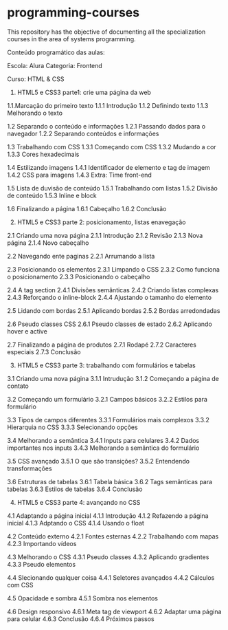 # programming-courses
This repository has the objective of documenting all the specialization courses in the area of systems programming.

Conteúdo programático das aulas:

Escola: Alura
Categoria: Frontend

Curso: HTML & CSS

1. HTML5 e CSS3 parte1: crie uma página da web

1.1.Marcação do primeiro texto
1.1.1 Introdução
1.1.2 Definindo texto
1.1.3 Melhorando o texto

1.2 Separando o conteúdo e informações
1.2.1 Passando dados para o navegador
1.2.2 Separando conteúdos e informações

1.3 Trabalhando com CSS
1.3.1 Começando com CSS
1.3.2 Mudando a cor
1.3.3 Cores hexadecimais

1.4 Estilizando imagens
1.4.1 Identificador de elemento e tag de imagem
1.4.2 CSS para imagens
1.4.3 Extra: Time front-end

1.5 Lista de duvisão de conteúdo
1.5.1 Trabalhando com listas
1.5.2 Divisão de conteúdo
1.5.3 Inline e block

1.6 Finalizando a página
1.6.1 Cabeçalho
1.6.2 Conclusão

2. HTML5 e CSS3 parte 2: posicionamento, listas enavegação

2.1 Criando uma nova página
2.1.1 Introdução
2.1.2 Revisão
2.1.3 Nova página
2.1.4 Novo cabeçalho

2.2 Navegando ente paginas
2.2.1 Arrumando a lista

2.3 Posicionando os elementos
2.3.1 Limpando o CSS
2.3.2 Como funciona o posicionamento
2.3.3 Posicionando o cabeçalho

2.4 A tag section
2.4.1 Divisões semânticas
2.4.2 Criando listas complexas
2.4.3 Reforçando o inline-block
2.4.4 Ajustando o tamanho do elemento

2.5 Lidando com bordas
2.5.1 Aplicando bordas
2.5.2 Bordas arredondadas

2.6 Pseudo classes CSS
2.6.1 Pseudo classes de estado
2.6.2 Aplicando hover e active

2.7 Finalizando a página de produtos
2.7.1 Rodapé
2.7.2 Caracteres especiais
2.7.3 Conclusão

3. HTML5 e CSS3 parte 3: trabalhando com formulários e tabelas

3.1 Criando uma nova página
3.1.1 Intrudução
3.1.2 Começando a página de contato

3.2 Começando um formulário
3.2.1 Campos básicos
3.2.2 Estilos para formulário

3.3 Tipos de campos diferentes
3.3.1 Formulários mais complexos
3.3.2 Hierarquia no CSS
3.3.3 Selecionando opções

3.4 Melhorando a semântica
3.4.1 Inputs para celulares
3.4.2 Dados importantes nos inputs
3.4.3 Melhorando a semântica do formulário

3.5 CSS avançado
3.5.1 O que são transições?
3.5.2 Entendendo transformações

3.6 Estruturas de tabelas
3.6.1 Tabela básica
3.6.2 Tags semânticas para tabelas
3.6.3 Estilos de tabelas
3.6.4 Conclusão

4. HTML5 e CSS3 parte 4: avançando no CSS

4.1 Adaptando a página inicial
4.1.1 Introdução
4.1.2 Refazendo a página inicial
4.1.3 Adptando o CSS
4.1.4 Usando o float

4.2 Conteúdo externo
4.2.1 Fontes esternas
4.2.2 Trabalhando com mapas
4.2.3 Importando vídeos

4.3 Melhorando o CSS
4.3.1 Pseudo classes
4.3.2 Aplicando gradientes
4.3.3 Pseudo elementos

4.4 Slecionando qualquer coisa
4.4.1 Seletores avançados
4.4.2 Cálculos com CSS

4.5 Opacidade e sombra
4.5.1 Sombra nos elementos

4.6 Design responsivo
4.6.1 Meta tag de viewport
4.6.2 Adaptar uma página para celular
4.6.3 Conclusão
4.6.4 Próximos passos
